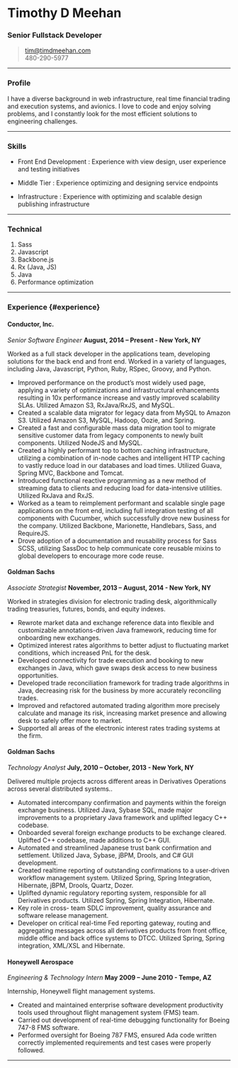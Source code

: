 
# Timothy D Meehan

### Senior Fullstack Developer

> [tim@timdmeehan.com](tim@timdmeehan.com)  
> 480-290-5977

------

### Profile

I have a diverse background in web infrastructure, real time financial trading and execution systems, and avionics.  I love to code and enjoy solving problems, and I constantly look for the most efficient solutions to engineering challenges.

------

### Skills

* Front End Development
  : Experience with view design, user experience and testing initiatives
  

* Middle Tier
  : Experience optimizing and designing service endpoints

* Infrastructure
  : Experience with optimizing and scalable design publishing infrastructure
  
-------

### Technical

1. Sass
1. Javascript
1. Backbone.js
1. Rx (Java, JS)
1. Java
1. Performance optimization

------

### Experience {#experience}

#### Conductor, Inc. 
 *Senior Software Engineer*
  __August, 2014 – Present - New York, NY__

Worked as a full stack developer in the applications team, developing solutions for the back end and front end.  Worked in a variety of languages, including Java, Javascript, Python, Ruby, RSpec, Groovy, and Python.

* Improved performance on the product’s most widely used page, applying a variety of optimizations and infrastructural enhancements resulting in 10x performance increase and vastly improved scalability SLAs.  Utilized Amazon S3, RxJava/RxJS, and MySQL. 
* Created a scalable data migrator for legacy data from MySQL to Amazon S3.  Utilized Amazon S3, MySQL, Hadoop, Oozie, and Spring.
* Created a fast and configurable mass data migration tool to migrate sensitive customer data from legacy components to newly built components.  Utilized NodeJS and MySQL.
* Created a highly performant top to bottom caching infrastructure, utilizing a combination of in-node caches and intelligent HTTP caching to vastly reduce load in our databases and load times.  Utilized Guava, Spring MVC, Backbone and Tomcat.
* Introduced functional reactive programming as a new method of streaming data to clients and reducing load for data-intensive utilities.  Utilized RxJava and RxJS.
* Worked as a team to reimplement performant and scalable single page applications on the front end, including full integration testing of all components with Cucumber, which successfully drove new business for the company.  Utilized Backbone, Marionette, Handlebars, Sass, and RequireJS.
* Drove adoption of a documentation and reusability process for Sass SCSS, utilizing SassDoc to help communicate core reusable mixins to global developers to encourage more code reuse.


#### Goldman Sachs 
 *Associate Strategist*	
  __November, 2013 – August, 2014 - New York, NY__
  
Worked in strategies division for electronic trading desk, algorithmically trading treasuries, futures, bonds, and equity indexes.

* Rewrote market data and exchange reference data into flexible and customizable annotations-driven Java framework, reducing time for onboarding new exchanges.
* Optimized interest rates algorithms to better adjust to fluctuating market conditions, which increased PnL for the desk.
* Developed connectivity for trade execution and booking to new exchanges in Java, which gave swaps desk access to new business opportunities.
* Developed trade reconciliation framework for trading trade algorithms in Java, decreasing risk for the business by more accurately reconciling trades.
* Improved and refactored automated trading algorithm more precisely calculate and manage its risk, increasing market presence and allowing desk to safely offer more to market.
* Supported all areas of the electronic interest rates trading systems at the firm.

#### Goldman Sachs 
  *Technology Analyst*
 __July, 2010 – October, 2013 -  New York, NY__
 
Delivered multiple projects across different areas in Derivatives Operations across several distributed systems..

* Automated intercompany confirmation and payments within the foreign exchange business.  Utilized Java, Sybase SQL, made major improvements to a proprietary Java framework and uplifted legacy C++ codebase.
* Onboarded several foreign exchange products to be exchange cleared.  Uplifted C++ codebase, made additions to C++ GUI.
* Automated and streamlined Japanese trust bank confirmation and settlement.  Utilized Java, Sybase, jBPM, Drools, and C# GUI development.
* Created realtime reporting of outstanding confirmations to a user-driven workflow management system.  Utilized Spring, Spring Integration, Hibernate, jBPM, Drools, Quartz, Dozer.
* Uplifted dynamic regulatory reporting system, responsible for all Derivatives products.  Utilized Spring, Spring Integration, Hibernate.
* Key role in cross- team SDLC improvement, quality assurance and software release management.
* Developer on critical real-time Fed reporting gateway, routing and aggregating messages across all derivatives products from front office, middle office and back office systems to DTCC.  Utilized Spring, Spring integration, XML/XSL and Hibernate.



#### Honeywell Aerospace 
  *Engineering & Technology Intern*
  __May 2009 – June 2010 - Tempe, AZ__
  
Internship, Honeywell flight management systems. 

* Created and maintained enterprise software development productivity tools used throughout flight management system (FMS) team. 
* Carried out development of real-time debugging functionality for Boeing 747-8 FMS software.
* Performed oversight for Boeing 787 FMS, ensured Ada code written correctly implemented requirements and test cases were properly followed. 

------
